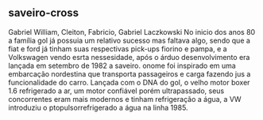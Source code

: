 ## saveiro-cross ##
Gabriel William, Cleiton, Fabricio, Gabriel Laczkowski
No inicio dos anos 80 a família gol já possuia um relativo sucesso mas faltava algo, sendo que a fiat e ford já tinham suas respectivas pick-ups fiorino e pampa, e a Volkswagen vendo esrta nessesidade, após o árduo desenvolvimento era lançada em setembro de 1982 a saveiro. onome foi inspirado em uma embarcação nordestina que transporta passageiros e carga fazendo jus a funcionalidade do carro. Lançada com o DNA do gol, o velho motor boxer 1.6 refrigerado a ar, um motor confiável porém ultrapassado, seus concorrentes eram mais modernos e tinham refrigeração a água, a VW introduziu o ptopulsorrefrigerado a água na linha 1985.
